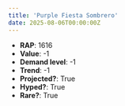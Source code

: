 ```yaml
---
title: 'Purple Fiesta Sombrero'
date: 2025-08-06T00:00:00Z
---
```

- **RAP**: 1616
- **Value**: -1
- **Demand level**: -1
- **Trend**: -1
- **Projected?**: True
- **Hyped?**: True
- **Rare?**: True
